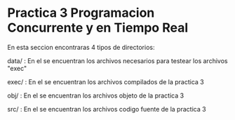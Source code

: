 Practica 3 Programacion Concurrente y en Tiempo Real
====================================================

En esta seccion encontraras 4 tipos de directorios:

data/ :
En el se encuentran los archivos necesarios para testear los archivos "exec"

exec/ :
En el se encuentran los archivos compilados de la practica 3

obj/  :
En el se encuentran los archivos objeto de la practica 3

src/ :
En el se encuentran los archivos codigo fuente de la practica 3